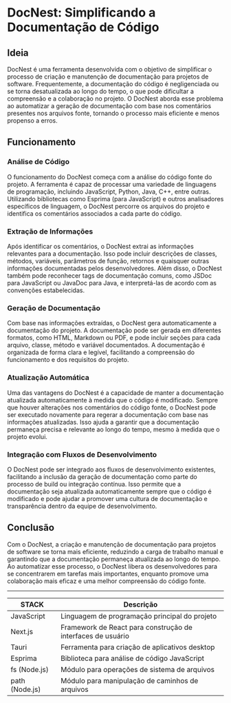 # DocNest: Simplificando a Documentação de Código

## Ideia

DocNest é uma ferramenta desenvolvida com o objetivo de simplificar o processo de criação e manutenção de documentação para projetos de software. Frequentemente, a documentação do código é negligenciada ou se torna desatualizada ao longo do tempo, o que pode dificultar a compreensão e a colaboração no projeto. O DocNest aborda esse problema ao automatizar a geração de documentação com base nos comentários presentes nos arquivos fonte, tornando o processo mais eficiente e menos propenso a erros.

## Funcionamento

### Análise de Código

O funcionamento do DocNest começa com a análise do código fonte do projeto. A ferramenta é capaz de processar uma variedade de linguagens de programação, incluindo JavaScript, Python, Java, C++, entre outras. Utilizando bibliotecas como Esprima (para JavaScript) e outros analisadores específicos de linguagem, o DocNest percorre os arquivos do projeto e identifica os comentários associados a cada parte do código.

### Extração de Informações

Após identificar os comentários, o DocNest extrai as informações relevantes para a documentação. Isso pode incluir descrições de classes, métodos, variáveis, parâmetros de função, retornos e quaisquer outras informações documentadas pelos desenvolvedores. Além disso, o DocNest também pode reconhecer tags de documentação comuns, como JSDoc para JavaScript ou JavaDoc para Java, e interpretá-las de acordo com as convenções estabelecidas.

### Geração de Documentação

Com base nas informações extraídas, o DocNest gera automaticamente a documentação do projeto. A documentação pode ser gerada em diferentes formatos, como HTML, Markdown ou PDF, e pode incluir seções para cada arquivo, classe, método e variável documentados. A documentação é organizada de forma clara e legível, facilitando a compreensão do funcionamento e dos requisitos do projeto.

### Atualização Automática

Uma das vantagens do DocNest é a capacidade de manter a documentação atualizada automaticamente à medida que o código é modificado. Sempre que houver alterações nos comentários do código fonte, o DocNest pode ser executado novamente para regerar a documentação com base nas informações atualizadas. Isso ajuda a garantir que a documentação permaneça precisa e relevante ao longo do tempo, mesmo à medida que o projeto evolui.

### Integração com Fluxos de Desenvolvimento

O DocNest pode ser integrado aos fluxos de desenvolvimento existentes, facilitando a inclusão da geração de documentação como parte do processo de build ou integração contínua. Isso permite que a documentação seja atualizada automaticamente sempre que o código é modificado e pode ajudar a promover uma cultura de documentação e transparência dentro da equipe de desenvolvimento.

## Conclusão

Com o DocNest, a criação e manutenção de documentação para projetos de software se torna mais eficiente, reduzindo a carga de trabalho manual e garantindo que a documentação permaneça atualizada ao longo do tempo. Ao automatizar esse processo, o DocNest libera os desenvolvedores para se concentrarem em tarefas mais importantes, enquanto promove uma colaboração mais eficaz e uma melhor compreensão do código fonte.

---

| STACK     | Descrição                                                  |
|----------------|------------------------------------------------------------|
| JavaScript     | Linguagem de programação principal do projeto               |
| Next.js        | Framework de React para construção de interfaces de usuário |
| Tauri          | Ferramenta para criação de aplicativos desktop              |
| Esprima        | Biblioteca para análise de código JavaScript                |
| fs (Node.js)   | Módulo para operações de sistema de arquivos               |
| path (Node.js) | Módulo para manipulação de caminhos de arquivos            |

